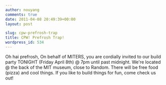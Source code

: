 ```yaml
---
author: nouyang
comments: true
date: 2011-04-08 20:49:39+00:00
layout: post

slug: cpw-prefrosh-trap
title: CPW! Prefrosh Trap!
wordpress_id: 534
---
```


Oh hai prefrosh,
On behalf of MITERS, you are cordially invited to our build party TONIGHT (Friday April 8th) @ 7pm until past midnight. We're located @ the back of the MIT museum, close to Random. There will be free food (pizza) and cool things. If you like to build things for fun, come check us out!

